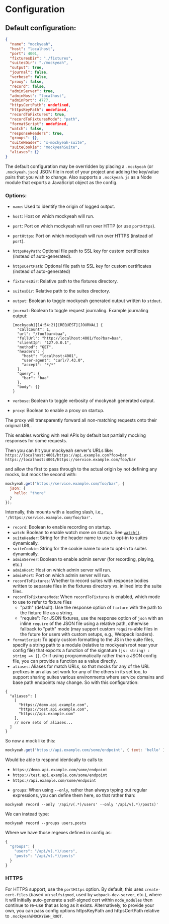 # Configuration

## Default configuration:

```json
{
  "name": "mockyeah",
  "host": "localhost",
  "port": 4001,
  "fixturesDir": "./fixtures",
  "suitesDir": "./mockyeah",
  "output": true,
  "journal": false,
  "verbose": false,
  "proxy": false,
  "record": false,
  "adminServer": true,
  "adminHost": "localhost",
  "adminPort": 4777,
  "httpsCertPath": undefined,
  "httpsKeyPath": undefined,
  "recordToFixtures": true,
  "recordToFixturesMode": "path",
  "formatScript": undefined,
  "watch": false,
  "responseHeaders": true,
  "groups": {},
  "suiteHeader": "x-mockyeah-suite",
  "suiteCookie": "mockyeahSuite",
  "aliases": {}
}
```

The default configuration may be overridden by placing a `.mockyeah` (or `.mockyeah.json`) JSON file in root of your project and adding the key/value pairs that you wish to change.
Also supports a `.mockyeah.js` as a Node module that exports a JavaScript object as the config.

### Options:

- `name`: Used to identify the origin of logged output.
- `host`: Host on which mockyeah will run.
- `port`: Port on which mockyeah will run over HTTP (or use `portHttps`).
- `portHttps`: Port on which mockyeah will run over HTTPS (instead of `port`).
- `httpsKeyPath`: Optional file path to SSL key for custom certificates (instead of auto-generated).
- `httpsCertPath`: Optional file path to SSL key for custom certificates (instead of auto-generated)
- `fixturesDir`: Relative path to the fixtures directory.
- `suitesDir`: Relative path to the suites directory.
- `output`: Boolean to toggle mockyeah generated output written to `stdout`.
- `journal`: Boolean to toggle request journaling. Example journaling output:

  ```shell
  [mockyeah][14:54:21][REQUEST][JOURNAL] {
    "callCount": 1,
    "url": "/foo?bar=baa",
    "fullUrl": "http://localhost:4001/foo?bar=baa",
    "clientIp": "127.0.0.1",
    "method": "GET",
    "headers": {
      "host": "localhost:4001",
      "user-agent": "curl/7.43.0",
      "accept": "*/*"
    },
    "query": {
      "bar": "baa"
    },
    "body": {}
  }
  ```

- `verbose`: Boolean to toggle verbosity of mockyeah generated output.
- `proxy`: Boolean to enable a proxy on startup.

The proxy will transparently forward all non-matching requests onto their original URL.

This enables working with real APIs by default but partially mocking responses for some requests.

Then you can hit your mockyeah server's URLs like:
`https://localhost:4001/https://api.example.com?foo=bar`
`https://localhost:4001/https://service.example.com/foo/bar`

and allow the first to pass through to the actual origin by not defining any mocks, but mock the second with:

```js
mockyeah.get("https://service.example.com/foo/bar", {
  json: {
    hello: "there"
  }
});
```

Internally, this mounts with a leading slash, i.e., `'/https://service.example.com/foo/bar'`.

- `record`: Boolean to enable recording on startup.
- `watch`: Boolean to enable watch more on startup. See [`watch()`](./API/watch.md).
- `suiteHeader`: String for the header name to use to opt-in to suites dynamically.
- `suiteCookie`: String for the cookie name to use to opt-in to suites dynamically.
- `adminServer`: Boolean to enable admin server (for recording, playing, etc.)
- `adminHost`: Host on which admin server will run.
- `adminPort`: Port on which admin server will run.
- `recordToFixtures`: Whether to record suites with response bodies written to separate files in the fixtures directory vs. inlined into the suite files.
- `recordToFixturesMode`: When `recordToFixtures` is enabled, which mode to use to refer to fixture files
  - "path" (default): Use the response option of `fixture` with the path to the fixture file as a string.
  - "require": For JSON fixtures, use the response option of `json` with an inline `require` of the JSON file using a relative path, otherwise fallback to "path" mode (may support custom `require`-able files in the future for users with custom setups, e.g., Webpack loaders).
- `formatScript`: To apply custom formatting to the JS in the suite files, specify a string path to a module (relative to mockyeah root near your config file) that exports a function of the signature `(js: string) : string => {}`. Or if using programmatically rather than a JSON config file, you can provide a function as a value directly.
- `aliases`: Aliases for match URLs, so that mocks for any of the URL prefixes in an alias set work for any of the others in its set too, to support sharing suites various environments where service domains and base path endpoints may change. So with this configuration:

```
{
  "aliases": [
    [
      "https://demo.api.example.com",
      "https://test.api.example.com",
      "https://api.example.com"
    ],
    // more sets of aliases...
  ]
}
```

So now a mock like this:

```js
mockyeah.get('https://api.example.com/some/endpoint', { text: 'hello' })
```

Would be able to respond identically to calls to:
* `https://demo.api.example.com/some/endpoint`
* `https://test.api.example.com/some/endpoint`
* `https://api.example.com/some/endpoint`

- `groups`: When using `--only`, rather than always typing out regular expressions, you can define them here, so that rather than:

```
mockyeah record --only '/api/v(.*)/users' --only '/api/v(.*)/posts)'
```

We can instead type:

```
mockyeah record --groups users,posts
```

Where we have those regexes defined in config as:

```js
{
  "groups": {
    "users": "/api/v(.*)/users",
    "posts": "/api/v(.*)/posts"
  }
}
```

### HTTPS

For HTTPS support, use the `portHttps` option. By default, this uses `create-cert-files` (based on `selfsigned`, used by `webpack-dev-server`, etc.),
where it will initially auto-generate a self-signed cert within `node_modules` then continue to re-use that as long as it exists.
Alternatively, to provide your own, you can pass config options httpsKeyPath and httpsCertPath relative to `.mockyeah`/`MOCKYEAH_ROOT`.
